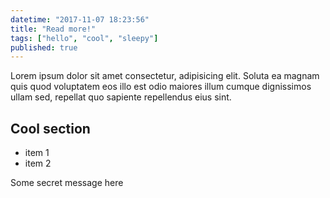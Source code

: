 ```yaml
---
datetime: "2017-11-07 18:23:56"
title: "Read more!"
tags: ["hello", "cool", "sleepy"]
published: true
---
```


Lorem ipsum dolor sit amet consectetur, adipisicing elit. Soluta ea magnam quis quod voluptatem eos illo est odio maiores illum cumque dignissimos ullam sed, repellat quo sapiente repellendus eius sint.

## Cool section

* item 1
* item 2

<!-- more -->

Some secret message here